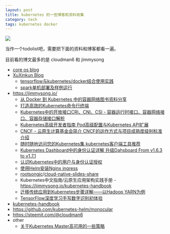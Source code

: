 ```yaml
---
layout: post
title: kubernetes 的一些博客和资料收集
category: tech
tags: kubernetes docker
---
```

![](https://cdn.kelu.org/blog/tags/k8s.jpg)

当作一个todolist吧，需要把下面的资料和博客都看一遍。

目前看的博文最多的是 cloudman6 和 jimmysong

* [core os blog](https://coreos.com/blog)
* [XuXinkun Blog](https://xuxinkun.github.io)
  * [tensorflow与kubernetes/docker结合使用实践](https://xuxinkun.github.io/2016/10/08/tensorflow-kubernetes/)
  * [spark单机部署及样例运行](https://xuxinkun.github.io/2016/08/12/spark-deploy/)
* <https://jimmysong.io/>
  * [从 Docker 到 Kubernetes 中的容器网络图书资料分享](https://jimmysong.io/posts/container-networking-from-docker-to-kubernetes-nginx/)
  * [打造高效的Kubernetes命令行终端](https://jimmysong.io/posts/configuring-efficient-kubernetes-cli-terminal/)
  * [Kubernetes中的开放接口CRI、CNI、CSI - 容器运行时接口、容器网络接口、容器存储接口解析](https://jimmysong.io/posts/kubernetes-open-interfaces-cri-cni-csi/)
  * [Kubernetes高级开发者指南  Pod高级配置与Kubernetes API扩展](https://jimmysong.io/posts/kubernetes-advance-developer-guide/)
  * [CNCF - 云原生计算基金会简介 CNCF的运作方式与项目成熟度级别标准介绍](https://jimmysong.io/posts/cncf-introduction/)
  * [随时随地访问您的Kubernetes集 kubernetes客户端工具推荐](https://jimmysong.io/posts/kubernetes-anytime-anywhere/)
  * [Kubernetes Dashboard中的身份认证详解 升级Dahsboard From v1.6.3 to v1.7.1](https://jimmysong.io/posts/kubernetes-dashboard-upgrade/gg)
  * [认识Kubernetes中的用户与身份认证授权](https://jimmysong.io/posts/user-authentication-in-kubernetes/)
  * [使用Helm安装Nginx ingress](https://jimmysong.io/posts/install-nginx-ingress-with-helm/)
  * [rootsongjc](https://github.com/rootsongjc)/[cloud-native-slides-share](https://github.com/rootsongjc/cloud-native-slides-share)
  * Kubernetes中文指南/云原生应用架构实践手册 - https://jimmysong.io/kubernetes-handbook
  * [迁移传统应用到Kubernetes步骤详解——以Hadoop YARN为例](https://jimmysong.io/posts/migrating-hadoop-yarn-to-kubernetes/)
  * [TensorFlow深度学习手写数字识别初体验](https://jimmysong.io/posts/tensorflow-and-deep-learning-without-a-phd/)
* [kubernetes-handbook](https://jimmysong.io/kubernetes-handbook/)
* <https://github.com/kubernetes-helm/monocular>
* <https://steemit.com/@cloudman6>
* other
  * [关于Kubernetes Master高可用的一些策略](https://jishu.io/kubernetes/kubernetes-master-ha/)